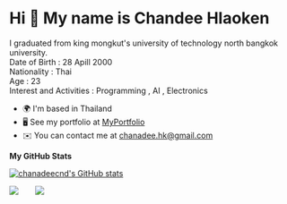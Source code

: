 Hi 👋 My name is Chandee Hlaoken
==============================

I graduated from king mongkut's university of technology north bangkok university.<br>
Date of Birth : 28 Apill 2000 <br>
Nationality : Thai <br>
Age : 23 <br>
Interest and Activities : Programming , AI , Electronics

 * 🌍  I'm based in Thailand
 * 🖥️  See my portfolio at [MyPortfolio](https://chanadeecnd.github.io/)
 * ✉️  You can contact me at [chanadee.hk@gmail.com](mailto:chanadee.hk@gmailc.com)

<b>My GitHub Stats</b>

<a href="http://www.github.com/chanadeecnd"><img src="https://github-readme-stats.vercel.app/api?username=chanadeecnd&show_icons=true&hide=&count_private=true&title_color=0891b2&text_color=ffffff&icon_color=0891b2&bg_color=1c1917&hide_border=true&show_icons=true" alt="chanadeecnd's GitHub stats" /></a>
<div style="display: flex; flex-direction: row;">
 <img class="img" src="https://github-readme-stats.vercel.app/api?username=chanadeecnd&show_icons=true&theme=radical" />
 <img class="img" style="margin: 0 0 0 30px;" src="https://github-readme-stats.vercel.app/api/top-langs/?username=chanadeecnd&theme=radical&layout=compact&hide=html,EJS,procfile" />
</div>
